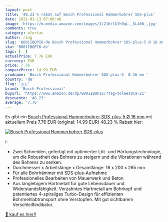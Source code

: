 ```yaml
---
layout: post
title: '48.23 % rabat auf Bosch Professional Hammerbohrer SDS-plus'
date: 2021-03-13 07:00:48
image: 'https://m.media-amazon.com/images/I/216rlk7h9qL._SL400_.jpg'
comments: true
category: ofertas
author: ring
slug: 'B001IBQPI6-de Bosch Professional Hammerbohrer SDS-plus-5 Ø 16 mm'
sku: 'B001IBQPI6-de'
tags: [  ]
actualPrice: 7.76 EUR
currency: EUR
price: 7.76
comparePrice: 14.99 EUR
prodname: 'Bosch Professional Hammerbohrer SDS-plus-5  Ø 16 mm '
country: 'de'
flag: '🇩🇪'
brand: 'Bosch Professional'
buyurl: 'https://www.amazon.de/dp/B001IBQPI6/?tag=tolees0ca-21'
descuento: '48.23'
average: '7.76'
---
```


Es gibt ein [Bosch Professional Hammerbohrer SDS-plus-5  Ø 16 mm ](https://www.amazon.de/dp/B001IBQPI6/?tag=tolees0ca-21) mit aktuellem Preis 7.76 EUR (original: 14.99 EUR) 48.23 % Rabatt hier:

[![Bosch Professional Hammerbohrer SDS-plus](https://m.media-amazon.com/images/I/216rlk7h9qL._SL400_.jpg)](https://www.amazon.de/dp/B001IBQPI6/?tag=tolees0ca-21)

ℹ️:

- Zwei Schneiden, gefertigt mit optimierter Löt- und Härtungstechnologie, um die Robustheit des Bohrers zu steigern und die Vibrationen während des Bohrens zu senken.
- Durchmesser x Arbeitslänge x Gesamtlänge: 16 x 200 x 265 mm
- Für alle Bohrhämmer mit SDS-plus-Aufnahme
- Professionelles Bearbeiten von Mauerwerk und Beton
- Aus langlebigem Hartmetall für gute Lebensdauer und Widerstandsfähigkeit. Verzahntes Hartmetall am Bohrkopf und patentiertes 4-spiraliges Turbo-Design für effizienten Bohrmehlabtransport ohne Verstopfen. Mit gut sichtbarem Verschleißindikator.

[🛒 kauf es hier!!](https://www.amazon.de/dp/B001IBQPI6/?tag=tolees0ca-21)
